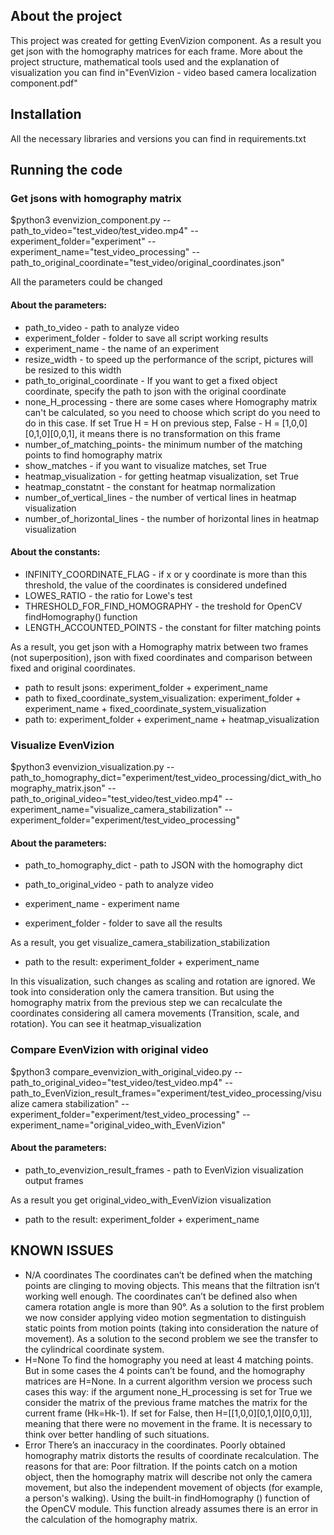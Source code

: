 ## About the project

This project was created for getting EvenVizion component.
As a result you get json with the homography matrices for each frame.
More about the project structure, mathematical tools used and the explanation of visualization you can find in"EvenVizion - video based camera localization component.pdf"

## Installation

All the necessary libraries and versions you can find in requirements.txt

## Running the code

### Get jsons with homography matrix

$python3 evenvizion_component.py --path_to_video="test_video/test_video.mp4" --experiment_folder="experiment"  --experiment_name="test_video_processing" --path_to_original_coordinate="test_video/original_coordinates.json" 

All the parameters could be changed

#### About the parameters:

- path_to_video - path to analyze video
- experiment_folder - folder to save all script working results
- experiment_name - the name of an experiment 
- resize_width - to speed up the performance of the script, pictures will be resized to this width
- path_to_original_coordinate - If you want to get a fixed object coordinate, specify the path to json with the original coordinate
- none_H_processing - there are some cases where Homography matrix can't be calculated, so you need to choose which script do you need to do in this case. If set True H = H on previous step, False - H = [1,0,0][0,1,0][0,0,1], it means there is no transformation on this frame
- number_of_matching_points- the minimum number of the matching points to find homography matrix
- show_matches - if you want to visualize matches, set True
- heatmap_visualization - for getting heatmap visualization, set True
- heatmap_constatnt - the constant for heatmap normalization
- number_of_vertical_lines - the number of vertical lines in heatmap visualization
- number_of_horizontal_lines - the number of horizontal lines in heatmap visualization


#### About the constants:

- INFINITY_COORDINATE_FLAG - if x or y coordinate is more than this threshold, the value of the coordinates is considered undefined
- LOWES_RATIO - the ratio for Lowe's test 
- THRESHOLD_FOR_FIND_HOMOGRAPHY -  the treshold for OpenCV findHomography() function
- LENGTH_ACCOUNTED_POINTS  - the constant for filter matching points



As a result, you get json with a Homography matrix between two frames (not superposition), json with fixed coordinates and comparison between fixed and original coordinates.
- path to result jsons: experiment_folder + experiment_name
- path to fixed_coordinate_system_visualization: experiment_folder + experiment_name + fixed_coordinate_system_visualization
- path to: experiment_folder + experiment_name + heatmap_visualization

### Visualize EvenVizion

$python3 evenvizion_visualization.py --path_to_homography_dict="experiment/test_video_processing/dict_with_homography_matrix.json" --path_to_original_video="test_video/test_video.mp4" --experiment_name="visualize_camera_stabilization" --experiment_folder="experiment/test_video_processing"

#### About the parameters:

- path_to_homography_dict - path to JSON with the homography dict

- path_to_original_video - path to analyze video

- experiment_name - experiment name

- experiment_folder - folder to save all the results

As a result, you get visualize_camera_stabilization_stabilization 
- path to  the result: experiment_folder + experiment_name

In this visualization, such changes as scaling and rotation are ignored. We took into consideration only the camera transition. But using the homography matrix from the previous step we can recalculate the coordinates considering all camera movements (Transition, scale, and rotation). You can see it heatmap_visualization


### Compare EvenVizion with original video

$python3 compare_evenvizion_with_original_video.py --path_to_original_video="test_video/test_video.mp4" --path_to_EvenVizion_result_frames="experiment/test_video_processing/visualize camera stabilization" --experiment_folder="experiment/test_video_processing" --experiment_name="original_video_with_EvenVizion"

#### About the parameters:

- path_to_evenvizion_result_frames - path to EvenVizion visualization output frames

As a result you get original_video_with_EvenVizion visualization
- path to the result: experiment_folder + experiment_name

## KNOWN ISSUES

- N/A coordinates
The coordinates can’t be defined when the matching points are clinging to moving objects. This means that the filtration isn’t working well enough. The coordinates can’t be defined also when camera rotation angle is more than 90°. As a solution to the first problem we now consider applying video motion segmentation to distinguish static points from motion points (taking into consideration the nature of movement). As a solution to the second problem we see the transfer to the cylindrical coordinate system. 
- H=None
To find the homography you need at least 4 matching points. But in some cases the 4 points can’t be found, and the homography matrices are Н=None. In a current algorithm version we process such cases this way: if the argument none_H_processing is set for True we consider the matrix of the previous frame matches the matrix for the current frame (Hk=Hk-1). If set for False, then H=[[1,0,0][0,1,0][0,0,1]], meaning that there were no movement in the frame. It is necessary to think over better handling of such situations.
- Error
There’s an inaccuracy in the coordinates. Poorly obtained homography matrix distorts the results of coordinate recalculation. The reasons for that are:
Poor filtration. If the points catch on a motion object, then the homography matrix will describe not only the camera movement, but also the independent movement of objects (for example, a person's walking).
Using the built-in findHomography () function of the OpenCV module. This function already assumes there is an error in the calculation of the homography matrix.

